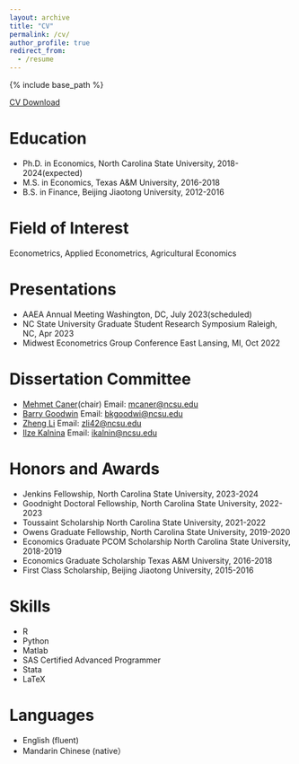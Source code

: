 ```yaml
---
layout: archive
title: "CV"
permalink: /cv/
author_profile: true
redirect_from:
  - /resume
---
```

{% include base_path %}

[CV Download](https://hongqiangyan.github.io/files/Hongqiang_Yan_CV.pdf)

Education
======

* Ph.D. in Economics, North Carolina State University, 2018-2024(expected)
* M.S. in Economics, Texas A&M University, 2016-2018
* B.S. in Finance, Beijing Jiaotong University, 2012-2016
  
Field of Interest
======
Econometrics, Applied Econometrics, Agricultural Economics

Presentations
======
* AAEA Annual Meeting Washington, DC, July 2023(scheduled)
* NC State University Graduate Student Research Symposium Raleigh, NC, Apr 2023
* Midwest Econometrics Group Conference East Lansing, MI, Oct 2022


Dissertation Committee
======
* [Mehmet Caner](https://poole.ncsu.edu/people/mehmet-caner/)(chair) Email: mcaner@ncsu.edu
* [Barry Goodwin](https://cals.ncsu.edu/agricultural-and-resource-economics/people/bkgoodwi/)  Email: bkgoodwi@ncsu.edu
* [Zheng Li](https://cals.ncsu.edu/agricultural-and-resource-economics/people/zli42/) Email: zli42@ncsu.edu
* [Ilze Kalnina](https://poole.ncsu.edu/people/ikalnin/) Email: ikalnin@ncsu.edu
  

Honors and Awards
======
* Jenkins Fellowship, North Carolina State University, 2023-2024
* Goodnight Doctoral Fellowship, North Carolina State University, 2022-2023
* Toussaint Scholarship North Carolina State University, 2021-2022
* Owens Graduate Fellowship, North Carolina State University, 2019-2020
* Economics Graduate PCOM Scholarship North Carolina State University, 2018-2019
* Economics Graduate Scholarship Texas A&M University, 2016-2018
* First Class Scholarship, Beijing Jiaotong University, 2015-2016

Skills
======
* R
* Python
* Matlab
* SAS Certified Advanced Programmer 
* Stata
* LaTeX
 
Languages
======
* English (fluent)
* Mandarin Chinese (native）



